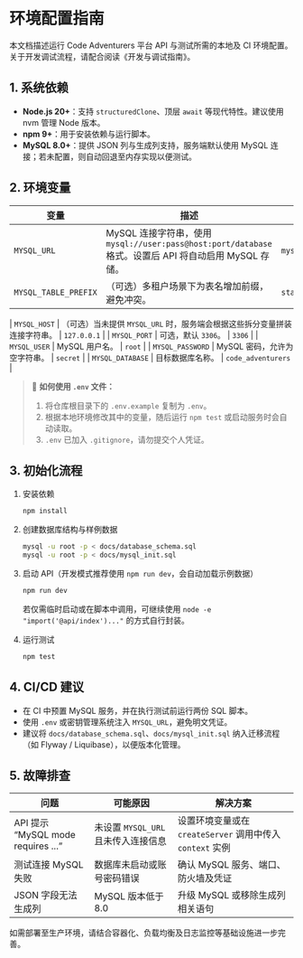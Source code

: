 # 环境配置指南

本文档描述运行 Code Adventurers 平台 API 与测试所需的本地及 CI 环境配置。关于开发调试流程，请配合阅读《开发与调试指南》。


## 1. 系统依赖

- **Node.js 20+**：支持 `structuredClone`、顶层 `await` 等现代特性。建议使用 nvm 管理 Node 版本。
- **npm 9+**：用于安装依赖与运行脚本。
- **MySQL 8.0+**：提供 JSON 列与生成列支持，服务端默认使用 MySQL 连接；若未配置，则自动回退至内存实现以便测试。

## 2. 环境变量

| 变量 | 描述 | 示例 |
| --- | --- | --- |
| `MYSQL_URL` | MySQL 连接字符串，使用 `mysql://user:pass@host:port/database` 格式。设置后 API 将自动启用 MySQL 存储。 | `mysql://root:secret@127.0.0.1:3306/code_adventurers` |
| `MYSQL_TABLE_PREFIX` | （可选）多租户场景下为表名增加前缀，避免冲突。 | `staging_` |

| `MYSQL_HOST` | （可选）当未提供 `MYSQL_URL` 时，服务端会根据这些拆分变量拼装连接字符串。 | `127.0.0.1` |
| `MYSQL_PORT` | 可选，默认 `3306`。 | `3306` |
| `MYSQL_USER` | MySQL 用户名。 | `root` |
| `MYSQL_PASSWORD` | MySQL 密码，允许为空字符串。 | `secret` |
| `MYSQL_DATABASE` | 目标数据库名称。 | `code_adventurers` |

> 📝 **如何使用 `.env` 文件：**
> 1. 将仓库根目录下的 `.env.example` 复制为 `.env`。
> 2. 根据本地环境修改其中的变量，随后运行 `npm test` 或启动服务时会自动读取。
> 3. `.env` 已加入 `.gitignore`，请勿提交个人凭证。


## 3. 初始化流程

1. 安装依赖
   ```bash
   npm install
   ```
2. 创建数据库结构与样例数据
   ```bash
   mysql -u root -p < docs/database_schema.sql
   mysql -u root -p < docs/mysql_init.sql
   ```

3. 启动 API（开发模式推荐使用 `npm run dev`，会自动加载示例数据）
   ```bash
   npm run dev
   ```
   若仅需临时启动或在脚本中调用，可继续使用 `node -e "import('@api/index')..."` 的方式自行封装。

4. 运行测试
   ```bash
   npm test
   ```

## 4. CI/CD 建议

- 在 CI 中预置 MySQL 服务，并在执行测试前运行两份 SQL 脚本。
- 使用 `.env` 或密钥管理系统注入 `MYSQL_URL`，避免明文凭证。
- 建议将 `docs/database_schema.sql`、`docs/mysql_init.sql` 纳入迁移流程（如 Flyway / Liquibase），以便版本化管理。

## 5. 故障排查

| 问题 | 可能原因 | 解决方案 |
| --- | --- | --- |
| API 提示 “MySQL mode requires ...” | 未设置 `MYSQL_URL` 且未传入连接信息 | 设置环境变量或在 `createServer` 调用中传入 `context` 实例 |
| 测试连接 MySQL 失败 | 数据库未启动或账号密码错误 | 确认 MySQL 服务、端口、防火墙及凭证 |
| JSON 字段无法生成列 | MySQL 版本低于 8.0 | 升级 MySQL 或移除生成列相关语句 |

如需部署至生产环境，请结合容器化、负载均衡及日志监控等基础设施进一步完善。
